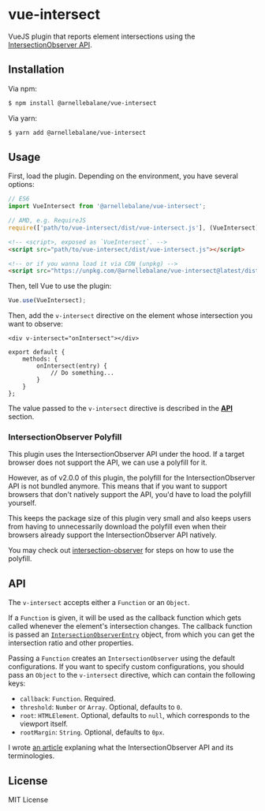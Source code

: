 # vue-intersect

VueJS plugin that reports element intersections using the [IntersectionObserver API][1].


## Installation

Via npm:

```bash
$ npm install @arnellebalane/vue-intersect
```

Via yarn:

```bash
$ yarn add @arnellebalane/vue-intersect
```


## Usage

First, load the plugin. Depending on the environment, you have several options:

```js
// ES6
import VueIntersect from '@arnellebalane/vue-intersect';

// AMD, e.g. RequireJS
require(['path/to/vue-intersect/dist/vue-intersect.js'], (VueIntersect) => { /**/ });
```

```html
<!-- <script>, exposed as `VueIntersect`. -->
<script src="path/to/vue-intersect/dist/vue-intersect.js"></script>

<!-- or if you wanna load it via CDN (unpkg) -->
<script src="https://unpkg.com/@arnellebalane/vue-intersect@latest/dist/vue-intersect.umd.js"></script>
```

Then, tell Vue to use the plugin:

```js
Vue.use(VueIntersect);
```

Then, add the `v-intersect` directive on the element whose intersection you
want to observe:

```vue
<div v-intersect="onIntersect"></div>

export default {
    methods: {
        onIntersect(entry) {
            // Do something...
        }
    }
};
```

The value passed to the `v-intersect` directive is described in the
[**API**](#api) section.


### IntersectionObserver Polyfill

This plugin uses the IntersectionObserver API under the hood. If a target
browser does not support the API, we can use a polyfill for it.

However, as of v2.0.0 of this plugin, the polyfill for the IntersectionObserver
API is not bundled anymore. This means that if you want to support browsers
that don't natively support the API, you'd have to load the polyfill yourself.

This keeps the package size of this plugin very small and also keeps users from
having to unnecessarily download the polyfill even when their browsers already
support the IntersectionObserver API natively.

You may check out [intersection-observer][4] for steps on how to use the polyfill.


## API

The `v-intersect` accepts either a `Function` or an `Object`.

If a `Function` is given, it will be used as the callback function which gets
called whenever the element's intersection changes. The callback function is
passed an [`IntersectionObserverEntry`][2] object, from which you can get the
intersection ratio and other properties.

Passing a `Function` creates an `IntersectionObserver` using the default
configurations. If you want to specify custom configurations, you should pass
an `Object` to the `v-intersect` directive, which can contain the following keys:

- `callback`: `Function`. Required.
- `threshold`: `Number` or `Array`. Optional, defaults to `0`.
- `root`: `HTMLElement`. Optional, defaults to `null`, which corresponds to the
    viewport itself.
- `rootMargin`: `String`. Optional, defaults to `0px`.

I wrote [an article][3] explaning what the IntersectionObserver API and its
terminologies.


## License

MIT License

[1]: https://developer.mozilla.org/en-US/docs/Web/API/Intersection_Observer_API
[2]: https://developer.mozilla.org/en-US/docs/Web/API/IntersectionObserverEntry
[3]: https://blog.arnellebalane.com/the-intersection-observer-api-d441be0b088d
[4]: https://www.npmjs.com/package/intersection-observer
